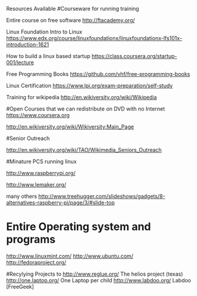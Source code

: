 Resources Available
#Courseware for running training 

Entire course on free software http://ftacademy.org/

Linux Foundation Intro to Linux https://www.edx.org/course/linuxfoundationx/linuxfoundationx-lfs101x-introduction-1621

How to build a linux based startup https://class.coursera.org/startup-001/lecture

Free Programming Books https://github.com/vhf/free-programming-books

Linux Certification https://www.lpi.org/exam-preparation/self-study

Training for wikipedia http://en.wikiversity.org/wiki/Wikipedia

#Open Courses that we can redistribute on DVD with no Internet
https://www.coursera.org

http://en.wikiversity.org/wiki/Wikiversity:Main_Page

#Senior Outreach

http://en.wikiversity.org/wiki/TAO/Wikimedia_Seniors_Outreach
        
#Minature PCS running linux

http://www.raspberrypi.org/

http://www.lemaker.org/ 

many others http://www.treehugger.com/slideshows/gadgets/8-alternatives-raspberry-pi/page/3/#slide-top
        
# Entire Operating system and programs 
http://www.linuxmint.com/
http://www.ubuntu.com/
http://fedoraproject.org/

        
#Recylying Projects to 
http://www.reglue.org/ The helios project (texas)
http://one.laptop.org/ One Laptop per child
http://www.labdoo.org/ Labdoo 
[FreeGeek]
